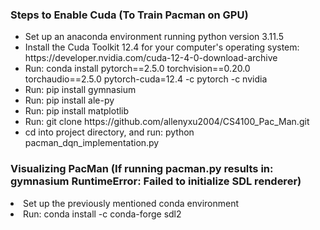 <h3>Steps to Enable Cuda (To Train Pacman on GPU)</h3>
<ul>
<li>Set up an anaconda environment running python version 3.11.5</li>
<li>Install the Cuda Toolkit 12.4 for your computer's operating system: https://developer.nvidia.com/cuda-12-4-0-download-archive</li> 
<li>Run: conda install pytorch==2.5.0 torchvision==0.20.0 torchaudio==2.5.0 pytorch-cuda=12.4 -c pytorch -c nvidia</li>
<li>Run: pip install gymnasium</li>
<li>Run: pip install ale-py</li> 
<li>Run: pip install matplotlib</li>
<li>Run: git clone https://github.com/allenyxu2004/CS4100_Pac_Man.git</li>
<li>cd into project directory, and run: python pacman_dqn_implementation.py</li>
</ul>

<h3>Visualizing PacMan (If running pacman.py results in: gymnasium RuntimeError: Failed to initialize SDL renderer)</h3>
<li>Set up the previously mentioned conda environment</li>
<li>Run: conda install -c conda-forge sdl2</li>
